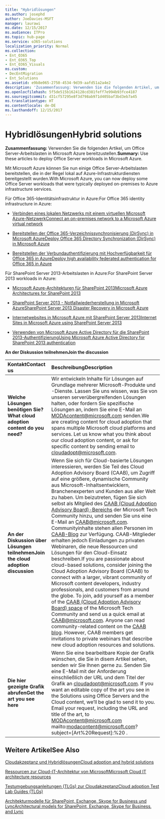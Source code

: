 ```yaml
---
title: "Hybridlösungen"
ms.author: josephd
author: JoeDavies-MSFT
manager: laurawi
ms.date: 12/15/2017
ms.audience: ITPro
ms.topic: hub-page
ms.service: o365-solutions
localization_priority: Normal
ms.collection:
- Ent_O365
- Ent_O365_Top
- Ent_O365_Visuals
ms.custom:
- DecEntMigration
- Ent_Solutions
ms.assetid: e9b8e065-2750-4534-9d39-aafd51a2a4e2
description: 'Zusammenfassung: Verwenden Sie die folgenden Artikel, um Office Server-Arbeitslasten in Microsoft Azure bereitzustellen.'
ms.openlocfilehash: 5f5de515b1624128cd381feff7e994b93fce4187
ms.sourcegitcommit: d31cf57295e8f3d798ab971d405baf3bd3eb7a45
ms.translationtype: HT
ms.contentlocale: de-DE
ms.lasthandoff: 12/15/2017
---
```

# <a name="hybrid-solutions"></a><span data-ttu-id="dd7aa-103">Hybridlösungen</span><span class="sxs-lookup"><span data-stu-id="dd7aa-103">Hybrid solutions</span></span>

 <span data-ttu-id="dd7aa-104">**Zusammenfassung:** Verwenden Sie die folgenden Artikel, um Office Server-Arbeitslasten in Microsoft Azure bereitzustellen.</span><span class="sxs-lookup"><span data-stu-id="dd7aa-104">**Summary:** Use these articles to deploy Office Server workloads in Microsoft Azure.</span></span>
  
<span data-ttu-id="dd7aa-105">Mit Microsoft Azure können Sie nun einige Office Server-Arbeitslasten bereitstellen, die in der Regel lokal auf Azure-Infrastrukturdiensten bereitgestellt wurden.</span><span class="sxs-lookup"><span data-stu-id="dd7aa-105">With Microsoft Azure, you can now deploy some Office Server workloads that were typically deployed on-premises to Azure infrastructure services.</span></span>
  
<span data-ttu-id="dd7aa-106">Für Office 365-Identitätsinfrastruktur in Azure:</span><span class="sxs-lookup"><span data-stu-id="dd7aa-106">For Office 365 identity infrastructure in Azure:</span></span>
  
- [<span data-ttu-id="dd7aa-107">Verbinden eines lokalen Netzwerks mit einem virtuellen Microsoft Azure-Netzwerk</span><span class="sxs-lookup"><span data-stu-id="dd7aa-107">Connect an on-premises network to a Microsoft Azure virtual network</span></span>](connect-an-on-premises-network-to-a-microsoft-azure-virtual-network.md)
    
- [<span data-ttu-id="dd7aa-108">Bereitstellen der Office 365-Verzeichnissynchronisierung (DirSync) in Microsoft Azure</span><span class="sxs-lookup"><span data-stu-id="dd7aa-108">Deploy Office 365 Directory Synchronization (DirSync) in Microsoft Azure</span></span>](deploy-office-365-directory-synchronization-dirsync-in-microsoft-azure.md)
    
- [<span data-ttu-id="dd7aa-109">Bereitstellen der Verbundauthentifizierung mit Hochverfügbarkeit für Office 365 in Azure</span><span class="sxs-lookup"><span data-stu-id="dd7aa-109">Deploy high availability federated authentication for Office 365 in Azure</span></span>](deploy-high-availability-federated-authentication-for-office-365-in-azure.md)
    
<span data-ttu-id="dd7aa-110">Für SharePoint Server 2013-Arbeitslasten in Azure:</span><span class="sxs-lookup"><span data-stu-id="dd7aa-110">For SharePoint Server 2013 workloads in Azure:</span></span>
  
- [<span data-ttu-id="dd7aa-111">Microsoft Azure-Architekturen für SharePoint 2013</span><span class="sxs-lookup"><span data-stu-id="dd7aa-111">Microsoft Azure Architectures for SharePoint 2013</span></span>](microsoft-azure-architectures-for-sharepoint-2013.md)
    
- [<span data-ttu-id="dd7aa-112">SharePoint Server 2013 - Notfallwiederherstellung in Microsoft Azure</span><span class="sxs-lookup"><span data-stu-id="dd7aa-112">SharePoint Server 2013 Disaster Recovery in Microsoft Azure</span></span>](sharepoint-server-2013-disaster-recovery-in-microsoft-azure.md)
    
- [<span data-ttu-id="dd7aa-113">Internetwebsites in Microsoft Azure mit SharePoint Server 2013</span><span class="sxs-lookup"><span data-stu-id="dd7aa-113">Internet Sites in Microsoft Azure using SharePoint Server 2013</span></span>](internet-sites-in-microsoft-azure-using-sharepoint-server-2013.md)
    
- [<span data-ttu-id="dd7aa-114">Verwenden von Microsoft Azure Active Directory für die SharePoint 2013-Authentifizierung</span><span class="sxs-lookup"><span data-stu-id="dd7aa-114">Using Microsoft Azure Active Directory for SharePoint 2013 authentication</span></span>](using-microsoft-azure-active-directory-for-sharepoint-2013-authentication.md)
    
<span data-ttu-id="dd7aa-115">**An der Diskussion teilnehmen**</span><span class="sxs-lookup"><span data-stu-id="dd7aa-115">**Join the discussion**</span></span>

|<span data-ttu-id="dd7aa-116">**Kontakt**</span><span class="sxs-lookup"><span data-stu-id="dd7aa-116">**Contact us**</span></span>|<span data-ttu-id="dd7aa-117">**Beschreibung**</span><span class="sxs-lookup"><span data-stu-id="dd7aa-117">**Description**</span></span>|
|:-----|:-----|
|<span data-ttu-id="dd7aa-118">**Welche Lösungen benötigen Sie?**</span><span class="sxs-lookup"><span data-stu-id="dd7aa-118">**What cloud adoption content do you need?**</span></span> <br/> |<span data-ttu-id="dd7aa-p101">Wir entwickeln Inhalte für Lösungen auf Grundlage mehrerer Microsoft-Produkte und -Dienste. Lassen Sie uns wissen, was Sie von unseren serverübergreifenden Lösungen halten, oder fordern Sie spezifische Lösungen an, indem Sie eine E-Mail an [MODAcontent@microsoft.com](mailto:cloudadopt@microsoft.com?Subject=[Cloud%20Adoption%20Content%20Feedback]:%20) senden.</span><span class="sxs-lookup"><span data-stu-id="dd7aa-p101">We are creating content for cloud adoption that spans multiple Microsoft cloud platforms and services. Let us know what you think about our cloud adoption content, or ask for specific content by sending email to [cloudadopt@microsoft.com](mailto:cloudadopt@microsoft.com?Subject=[Cloud%20Adoption%20Content%20Feedback]:%20).  </span></span><br/> |
|<span data-ttu-id="dd7aa-121">**An der Diskussion über Lösungen teilnehmen**</span><span class="sxs-lookup"><span data-stu-id="dd7aa-121">**Join the cloud adoption discussion**</span></span> <br/> |<span data-ttu-id="dd7aa-p102">Wenn Sie sich für Cloud-basierte Lösungen interessieren, werden Sie Teil des Cloud Adoption Advisory Board (CAAB), um Zugriff auf eine größere, dynamische Community aus Microsoft-Inhaltsentwicklern, Branchenexperten und Kunden aus aller Welt zu haben. Um beizutreten, fügen Sie sich selbst als Mitglied des [CAAB (Cloud Adoption Advisory Board)-Bereichs]((https://aka.ms/caab)) der Microsoft Tech Community hinzu, und senden Sie uns eine E-Mail an [CAAB@microsoft.com](mailto:caab@microsoft.com?Subject=I%20just%20joined%20the%20Cloud%20Adoption%20Advisory%20Board!). Communityinhalte stehen allen Personen im [CAAB-Blog]((https://blogs.technet.com/b/solutions_advisory_board/)) zur Verfügung. CAAB-Mitglieder erhalten jedoch Einladungen zu privaten Webinaren, die neue Ressourcen und Lösungen für den Cloud-Einsatz beschreiben.</span><span class="sxs-lookup"><span data-stu-id="dd7aa-p102">If you are passionate about cloud-based solutions, consider joining the Cloud Adoption Advisory Board (CAAB) to connect with a larger, vibrant community of Microsoft content developers, industry professionals, and customers from around the globe. To join, add yourself as a member of the [CAAB (Cloud Adoption Advisory Board) space]((https://aka.ms/caab)) of the Microsoft Tech Community and send us a quick email at [CAAB@microsoft.com](mailto:caab@microsoft.com?Subject=I%20just%20joined%20the%20Cloud%20Adoption%20Advisory%20Board!). Anyone can read community-related content on the [CAAB blog]((https://blogs.technet.com/b/solutions_advisory_board/)). However, CAAB members get invitations to private webinars that describe new cloud adoption resources and solutions.  </span></span><br/> |
|<span data-ttu-id="dd7aa-125">**Die hier gezeigte Grafik abrufen**</span><span class="sxs-lookup"><span data-stu-id="dd7aa-125">**Get the art you see here**</span></span> <br/> |<span data-ttu-id="dd7aa-p103">Wenn Sie eine bearbeitbare Kopie der Grafik wünschen, die Sie in disem Artikel sehen, senden wir Sie Ihnen gerne zu. Senden Sie eine E-Mail mit der Anforderung einschließlich der URL und dem Titel der Grafik an [cloudadopt@microsoft.com](mailto:cloudadopt@microsoft.com?subject=[Art%20Request]:%20).  </span><span class="sxs-lookup"><span data-stu-id="dd7aa-p103">If you want an editable copy of the art you see in the Solutions using Office Servers and the Cloud content, we’ll be glad to send it to you. Email your request, including the URL and title of the art, to  MODAcontent@microsoft.com mailto:modacontent@microsoft.com?subject=[Art%20Request]:%20 .</span></span><br/> |
   
## <a name="see-also"></a><span data-ttu-id="dd7aa-128">Weitere Artikel</span><span class="sxs-lookup"><span data-stu-id="dd7aa-128">See Also</span></span>

[<span data-ttu-id="dd7aa-129">Cloudakzeptanz und Hybridlösungen</span><span class="sxs-lookup"><span data-stu-id="dd7aa-129">Cloud adoption and hybrid solutions</span></span>](cloud-adoption-and-hybrid-solutions.md)
  
[<span data-ttu-id="dd7aa-130">Ressourcen zur Cloud-IT-Architektur von Microsoft</span><span class="sxs-lookup"><span data-stu-id="dd7aa-130">Microsoft Cloud IT architecture resources</span></span>](microsoft-cloud-it-architecture-resources.md)
  
[<span data-ttu-id="dd7aa-131">Testumgebungsanleitungen (TLGs) zur Cloudakzeptanz</span><span class="sxs-lookup"><span data-stu-id="dd7aa-131">Cloud adoption Test Lab Guides (TLGs)</span></span>](cloud-adoption-test-lab-guides-tlgs.md)
  
[<span data-ttu-id="dd7aa-132">Architekturmodelle für SharePoint, Exchange, Skype for Business und Lync</span><span class="sxs-lookup"><span data-stu-id="dd7aa-132">Architectural models for SharePoint, Exchange, Skype for Business, and Lync</span></span>](architectural-models-for-sharepoint-exchange-skype-for-business-and-lync.md)


